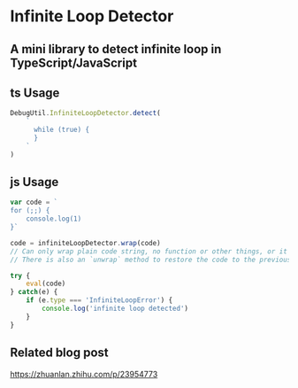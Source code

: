 # Infinite Loop Detector

## A mini library to detect infinite loop in TypeScript/JavaScript
## ts Usage

```ts
DebugUtil.InfiniteLoopDetector.detect(
    `
      while (true) {
      }
    `
)
```

## js Usage 

```js
var code = `
for (;;) {
    console.log(1)
}`

code = infiniteLoopDetector.wrap(code)
// Can only wrap plain code string, no function or other things, or it will throw
// There is also an `unwrap` method to restore the code to the previous shape

try {
    eval(code)
} catch(e) {
    if (e.type === 'InfiniteLoopError') {
        console.log('infinite loop detected')
    }
}
```
## Related blog post

https://zhuanlan.zhihu.com/p/23954773
